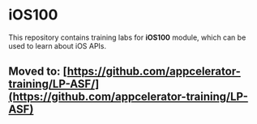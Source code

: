 # iOS100

This repository contains training labs for **iOS100** module, which can be used to learn about  iOS APIs.

## Moved to: [https://github.com/appcelerator-training/LP-ASF/](https://github.com/appcelerator-training/LP-ASF)